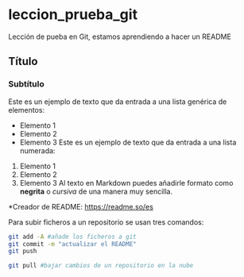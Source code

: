 # leccion_prueba_git
Lección de pueba en Git, estamos aprendiendo a hacer un README

## Título
### Subtítulo
Este es un ejemplo de texto que da entrada a una lista genérica de elementos:
- Elemento 1
- Elemento 2
- Elemento 3
Este es un ejemplo de texto que da entrada a una lista numerada:
1. Elemento 1
2. Elemento 2
3. Elemento 3
Al texto en Markdown puedes añadirle formato como **negrita** o *cursiva* de una manera muy sencilla.


*Creador de README: https://readme.so/es

Para subir ficheros a un repositorio se usan tres comandos:

```bash
git add -A #añade los ficheros a git
git commit -m "actualizar el README"
git push 

git pull #bajar cambios de un repositorio en la nube